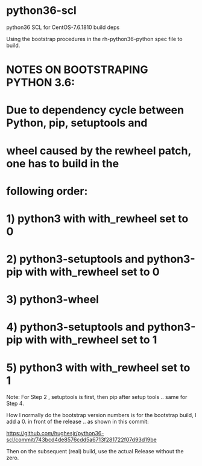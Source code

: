 # python36-scl
python36 SCL for CentOS-7.6.1810 build deps

Using the bootstrap procedures in the rh-python36-python spec file to build.

# NOTES ON BOOTSTRAPING PYTHON 3.6:
#
# Due to dependency cycle between Python, pip, setuptools and
# wheel caused by the rewheel patch, one has to build in the
# following order:
#
# 1) python3 with with_rewheel set to 0
# 2) python3-setuptools and python3-pip with with_rewheel set to 0
# 3) python3-wheel
# 4) python3-setuptools and python3-pip with with_rewheel set to 1
# 5) python3 with with_rewheel set to 1

Note: For Step 2 , setuptools is first, then pip after setup tools .. same for Step 4.

How I normally do the bootstrap version numbers is for the bootstrap build, I add a 0. in front of the release .. as shown in this commit:

https://github.com/hughesjr/python36-scl/commit/743bcd4de8576cdd5a6713f281722f07d93d19be

Then on the subsequent (real) build, use the actual Release without the zero.

